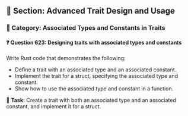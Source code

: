 ## 📘 Section: Advanced Trait Design and Usage  
### 🔹 Category: Associated Types and Constants in Traits  
#### ❓ Question 623: Designing traits with associated types and constants

Write Rust code that demonstrates the following:

- Define a trait with an associated type and an associated constant.
- Implement the trait for a struct, specifying the associated type and constant.
- Show how to use the associated type and constant in a function.

🔧 **Task:** Create a trait with both an associated type and an associated constant, and implement it for a struct.
